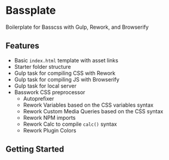 # Bassplate
Boilerplate for Basscss with Gulp, Rework, and Browserify

## Features
- Basic `index.html` template with asset links
- Starter folder structure
- Gulp task for compiling CSS with Rework
- Gulp task for compiling JS with Browserify
- Gulp task for local server
- Basswork CSS preprocessor
  - Autoprefixer
  - Rework Variables based on the CSS variables syntax
  - Rework Custom Media Queries based on the CSS syntax
  - Rework NPM imports
  - Rework Calc to compile `calc()` syntax
  - Rework Plugin Colors

## Getting Started
